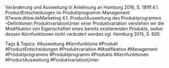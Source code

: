 Veränderung und Ausweitung
In Anlehnung an Homburg 2016, S. 181ff.4.1. ProductEntscheidungen im Produktprogramm-Management
97www.dhbw.deMarketing
4.1. ProductAusweitung des Produktprogramms –Definitionen
ProduktvariationUnter einer Produktvariation verstehen wir die Modifikation von Eigenschaften eines bereits existierenden Produkts, wobei dessen Kernfunktionen nicht verändert werden.vgl. Homburg 2015, S. 605

   Tags & Topics:
   #Ausweitung
   #Kernfunktione
   #Produkt
   #ProductEntscheidungen
   #Produktvariation
   #Modifikation
   #Management
   #Produktprogramms
   #Produktprogramm
   #Produkts
   #Kernfunktionen
   #ProductAusweitung
   #ProduktvariationUnter